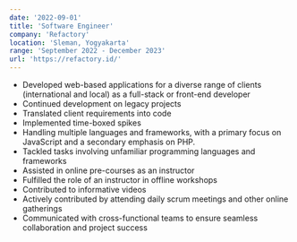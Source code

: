 ```yaml
---
date: '2022-09-01'
title: 'Software Engineer'
company: 'Refactory'
location: 'Sleman, Yogyakarta'
range: 'September 2022 - December 2023'
url: 'https://refactory.id/'
---
```


- Developed web-based applications for a diverse range of clients (international and local) as a full-stack or front-end developer
- Continued development on legacy projects
- Translated client requirements into code
- Implemented time-boxed spikes
- Handling multiple languages and frameworks, with a primary focus on JavaScript and a secondary emphasis on PHP.
- Tackled tasks involving unfamiliar programming languages and frameworks
- Assisted in online pre-courses as an instructor
- Fulfilled the role of an instructor in offline workshops
- Contributed to informative videos
- Actively contributed by attending daily scrum meetings and other online gatherings
- Communicated with cross-functional teams to ensure seamless collaboration and project success
